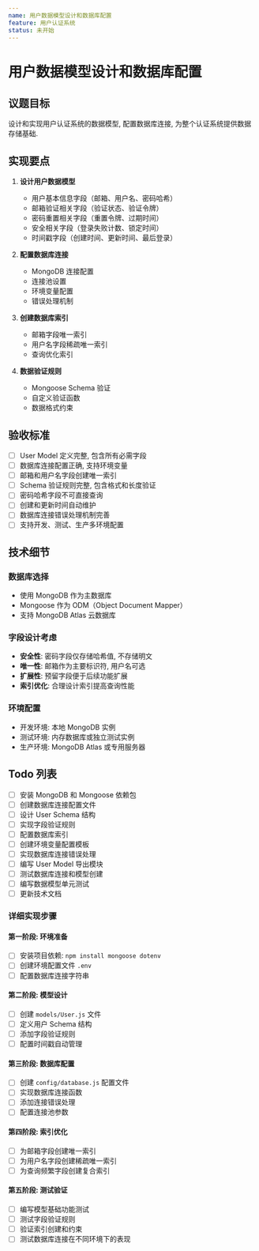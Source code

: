 ```yaml
---
name: 用户数据模型设计和数据库配置
feature: 用户认证系统
status: 未开始
---
```


# 用户数据模型设计和数据库配置

## 议题目标

设计和实现用户认证系统的数据模型, 配置数据库连接, 为整个认证系统提供数据存储基础.

## 实现要点

1. **设计用户数据模型**
   - 用户基本信息字段（邮箱、用户名、密码哈希）
   - 邮箱验证相关字段（验证状态、验证令牌）
   - 密码重置相关字段（重置令牌、过期时间）
   - 安全相关字段（登录失败计数、锁定时间）
   - 时间戳字段（创建时间、更新时间、最后登录）

2. **配置数据库连接**
   - MongoDB 连接配置
   - 连接池设置
   - 环境变量配置
   - 错误处理机制

3. **创建数据库索引**
   - 邮箱字段唯一索引
   - 用户名字段稀疏唯一索引
   - 查询优化索引

4. **数据验证规则**
   - Mongoose Schema 验证
   - 自定义验证函数
   - 数据格式约束

## 验收标准

- [ ] User Model 定义完整, 包含所有必需字段
- [ ] 数据库连接配置正确, 支持环境变量
- [ ] 邮箱和用户名字段创建唯一索引
- [ ] Schema 验证规则完整, 包含格式和长度验证
- [ ] 密码哈希字段不可直接查询
- [ ] 创建和更新时间自动维护
- [ ] 数据库连接错误处理机制完善
- [ ] 支持开发、测试、生产多环境配置

## 技术细节

### 数据库选择

- 使用 MongoDB 作为主数据库
- Mongoose 作为 ODM（Object Document Mapper）
- 支持 MongoDB Atlas 云数据库

### 字段设计考虑

- **安全性**: 密码字段仅存储哈希值, 不存储明文
- **唯一性**: 邮箱作为主要标识符, 用户名可选
- **扩展性**: 预留字段便于后续功能扩展
- **索引优化**: 合理设计索引提高查询性能

### 环境配置

- 开发环境: 本地 MongoDB 实例
- 测试环境: 内存数据库或独立测试实例
- 生产环境: MongoDB Atlas 或专用服务器

## Todo 列表

- [ ] 安装 MongoDB 和 Mongoose 依赖包
- [ ] 创建数据库连接配置文件
- [ ] 设计 User Schema 结构
- [ ] 实现字段验证规则
- [ ] 配置数据库索引
- [ ] 创建环境变量配置模板
- [ ] 实现数据库连接错误处理
- [ ] 编写 User Model 导出模块
- [ ] 测试数据库连接和模型创建
- [ ] 编写数据模型单元测试
- [ ] 更新技术文档

### 详细实现步骤

#### 第一阶段: 环境准备

- [ ] 安装项目依赖: `npm install mongoose dotenv`
- [ ] 创建环境配置文件 `.env`
- [ ] 配置数据库连接字符串

#### 第二阶段: 模型设计

- [ ] 创建 `models/User.js` 文件
- [ ] 定义用户 Schema 结构
- [ ] 添加字段验证规则
- [ ] 配置时间戳自动管理

#### 第三阶段: 数据库配置

- [ ] 创建 `config/database.js` 配置文件
- [ ] 实现数据库连接函数
- [ ] 添加连接错误处理
- [ ] 配置连接池参数

#### 第四阶段: 索引优化

- [ ] 为邮箱字段创建唯一索引
- [ ] 为用户名字段创建稀疏唯一索引
- [ ] 为查询频繁字段创建复合索引

#### 第五阶段: 测试验证

- [ ] 编写模型基础功能测试
- [ ] 测试字段验证规则
- [ ] 验证索引创建和约束
- [ ] 测试数据库连接在不同环境下的表现
